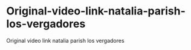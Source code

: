 # Original-video-link-natalia-parish-los-vergadores
Original video link natalia parish los vergadores
